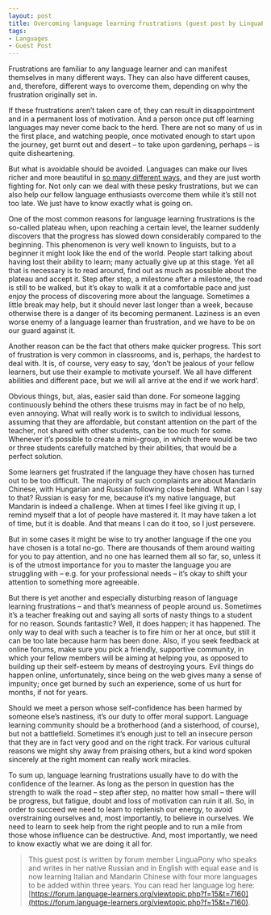 ```yaml
---
layout: post
title: Overcoming language learning frustrations (guest post by LinguaPony)
tags:
- Languages
- Guest Post
---
```

Frustrations are familiar to any language learner and can manifest themselves in many different ways. They can also have different 
causes, and, therefore, different ways to overcome them, depending on why the frustration originally set in.

If these frustrations aren’t taken care of, they can result in disappointment and in a permanent loss of motivation. And a person 
once put off learning languages may never come back to the herd. There are not so many of us in the first place, and watching people, 
once motivated enough to start upon the journey, get burnt out and desert – to take upon gardening, perhaps – is quite disheartening. 

But what is avoidable should be avoided. Languages can make our lives richer and more beautiful in 
[so many different ways](https://www.lingostan.com/languages/why-is-it-important-to-learn-foreign-languages.php), and they 
are just worth fighting for. Not only can we deal with these pesky frustrations, but we can also help our fellow language enthusiasts 
overcome them while it’s still not too late. We just have to know exactly what is going on. 

One of the most common reasons for language learning frustrations is the so-called plateau when, upon reaching a certain level, the 
learner suddenly discovers that the progress has slowed down considerably compared to the beginning. This phenomenon is very well 
known to linguists, but to a beginner it might look like the end of the world. People start talking about having lost their ability 
to learn; many actually give up at this stage. Yet all that is necessary is to read around, find out as much as possible about 
the plateau and accept it. Step after step, a milestone after a milestone, the road is still to be walked, but it’s okay to walk 
it at a comfortable pace and just enjoy the process of discovering more about the language. Sometimes a little break may help, but 
it should never last longer than a week, because otherwise there is a danger of its becoming permanent. Laziness is an even worse enemy 
of a language learner than frustration, and we have to be on our guard against it. 

Another reason can be the fact that others make quicker progress. This sort of frustration is very common in classrooms, and is, 
perhaps, the hardest to deal with. It is, of course, very easy to say, ‘don’t be jealous of your fellow learners, but use their 
example to motivate yourself. We all have different abilities and different pace, but we will all arrive at the end if we work hard’.

Obvious things, but, alas, easier said than done. For someone lagging continuously behind the others these truisms may in fact be 
of no help, even annoying. What will really work is to switch to individual lessons, assuming that they are affordable, but constant 
attention on the part of the teacher, not shared with other students, can be too much for some. Whenever it’s possible to create 
a mini-group, in which there would be two or three students carefully matched by their abilities, that would be a perfect solution.  

Some learners get frustrated if the language they have chosen has turned out to be too difficult. The majority of such complaints 
are about Mandarin Chinese, with Hungarian and Russian following close behind. What can I say to that? Russian is easy for me, because 
it’s my native language, but Mandarin is indeed a challenge. When at times I feel like giving it up, I remind myself that a lot 
of people have mastered it. It may have taken a lot of time, but it is doable. And that means I can do it too, so I just persevere.

But in some cases it might be wise to try another language if the one you have chosen is a total no-go. There are thousands 
of them around waiting for you to pay attention, and no one has learned them all so far, so, unless it is of the utmost importance 
for you to master the language you are struggling with – e.g. for your professional needs – it’s okay to shift your attention to 
something more agreeable.

But there is yet another and especially disturbing reason of language learning frustrations – and that’s meanness of people around us. 
Sometimes it’s a teacher freaking out and saying all sorts of nasty things to a student for no reason. Sounds fantastic? Well, it does 
happen; it has happened. The only way to deal with such a teacher is to fire him or her at once, but still it can be too late because 
harm has been done. Also, if you seek feedback at online forums, make sure you pick a friendly, supportive community, in which your 
fellow members will be aiming at helping you, as opposed to building up their self-esteem by means of destroying yours. Evil things 
do happen online, unfortunately, since being on the web gives many a sense of impunity; once get burned by such an experience, some of 
us hurt for months, if not for years. 

Should we meet a person whose self-confidence has been harmed by someone else’s nastiness, it’s our duty to offer moral support. 
Language learning community should be a brotherhood (and a sisterhood, of course), but not a battlefield. Sometimes it’s enough just to tell an insecure person that 
they are in fact very good and on the right track. For various cultural reasons we might shy away from praising others, but a kind 
word spoken sincerely at the right moment can really work miracles.

To sum up, language learning frustrations usually have to do with the confidence of the learner. As long as the person in question 
has the strength to walk the road – step after step, no matter how small – there will be progress, but fatigue, doubt and loss of 
motivation can ruin it all. So, in order to succeed we need to learn to replenish our energy, to avoid overstraining ourselves and, 
most importantly, to believe in ourselves. We need to learn to seek help from the right people and to run a mile from those whose 
influence can be destructive. And, most importantly, we need to know exactly what we are doing it all for.

> This guest post is written by forum member LinguaPony who speaks and writes in her native Russian and in English with equal ease 
and is now learning Italian and Mandarin Chinese with four more languages to be added within three years. You can read her language 
log here: [https://forum.language-learners.org/viewtopic.php?f=15&t=7160](https://forum.language-learners.org/viewtopic.php?f=15&t=7160). 
